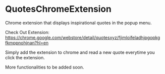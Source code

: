 # QuotesChromeExtension
Chrome extension that displays inspirational quotes in the popup menu. 

Check Out Extension: https://chrome.google.com/webstore/detail/quotesxyz/fjimloifeladhjpgopkgfkmppnohjnan?hl=en

Simply add the extension to chrome and read a new quote everytime you click the extension.

More functionalities to be added soon.
